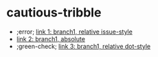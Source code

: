 # cautious-tribble

* ;error; [link 1: branch1, relative issue-style](/lsloan/cautious-tribble/tree/branch1/) <!-- works in issues, not repo MD files -->
*   [link 2: branch1, absolute](//github.com/lsloan/cautious-tribble/) 
* ;green-check; [link 3: branch1, relative dot-style](../../tree/branch1/)
